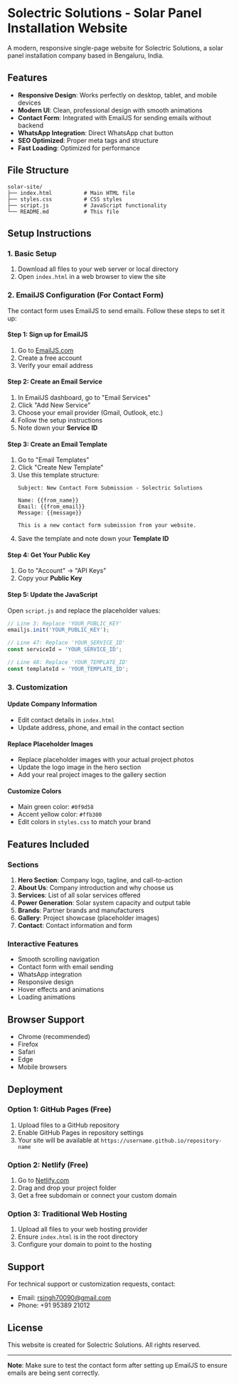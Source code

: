 # Solectric Solutions - Solar Panel Installation Website

A modern, responsive single-page website for Solectric Solutions, a solar panel installation company based in Bengaluru, India.

## Features

- **Responsive Design**: Works perfectly on desktop, tablet, and mobile devices
- **Modern UI**: Clean, professional design with smooth animations
- **Contact Form**: Integrated with EmailJS for sending emails without backend
- **WhatsApp Integration**: Direct WhatsApp chat button
- **SEO Optimized**: Proper meta tags and structure
- **Fast Loading**: Optimized for performance

## File Structure

```
solar-site/
├── index.html          # Main HTML file
├── styles.css          # CSS styles
├── script.js           # JavaScript functionality
└── README.md           # This file
```

## Setup Instructions

### 1. Basic Setup
1. Download all files to your web server or local directory
2. Open `index.html` in a web browser to view the site

### 2. EmailJS Configuration (For Contact Form)

The contact form uses EmailJS to send emails. Follow these steps to set it up:

#### Step 1: Sign up for EmailJS
1. Go to [EmailJS.com](https://www.emailjs.com/)
2. Create a free account
3. Verify your email address

#### Step 2: Create an Email Service
1. In EmailJS dashboard, go to "Email Services"
2. Click "Add New Service"
3. Choose your email provider (Gmail, Outlook, etc.)
4. Follow the setup instructions
5. Note down your **Service ID**

#### Step 3: Create an Email Template
1. Go to "Email Templates"
2. Click "Create New Template"
3. Use this template structure:
   ```
   Subject: New Contact Form Submission - Solectric Solutions
   
   Name: {{from_name}}
   Email: {{from_email}}
   Message: {{message}}
   
   This is a new contact form submission from your website.
   ```
4. Save the template and note down your **Template ID**

#### Step 4: Get Your Public Key
1. Go to "Account" → "API Keys"
2. Copy your **Public Key**

#### Step 5: Update the JavaScript
Open `script.js` and replace the placeholder values:

```javascript
// Line 3: Replace 'YOUR_PUBLIC_KEY'
emailjs.init('YOUR_PUBLIC_KEY');

// Line 47: Replace 'YOUR_SERVICE_ID'
const serviceId = 'YOUR_SERVICE_ID';

// Line 48: Replace 'YOUR_TEMPLATE_ID'
const templateId = 'YOUR_TEMPLATE_ID';
```

### 3. Customization

#### Update Company Information
- Edit contact details in `index.html`
- Update address, phone, and email in the contact section

#### Replace Placeholder Images
- Replace placeholder images with your actual project photos
- Update the logo image in the hero section
- Add your real project images to the gallery section

#### Customize Colors
- Main green color: `#0f9d58`
- Accent yellow color: `#ffb300`
- Edit colors in `styles.css` to match your brand

## Features Included

### Sections
1. **Hero Section**: Company logo, tagline, and call-to-action
2. **About Us**: Company introduction and why choose us
3. **Services**: List of all solar services offered
4. **Power Generation**: Solar system capacity and output table
5. **Brands**: Partner brands and manufacturers
6. **Gallery**: Project showcase (placeholder images)
7. **Contact**: Contact information and form

### Interactive Features
- Smooth scrolling navigation
- Contact form with email sending
- WhatsApp integration
- Responsive design
- Hover effects and animations
- Loading animations

## Browser Support

- Chrome (recommended)
- Firefox
- Safari
- Edge
- Mobile browsers

## Deployment

### Option 1: GitHub Pages (Free)
1. Upload files to a GitHub repository
2. Enable GitHub Pages in repository settings
3. Your site will be available at `https://username.github.io/repository-name`

### Option 2: Netlify (Free)
1. Go to [Netlify.com](https://netlify.com)
2. Drag and drop your project folder
3. Get a free subdomain or connect your custom domain

### Option 3: Traditional Web Hosting
1. Upload all files to your web hosting provider
2. Ensure `index.html` is in the root directory
3. Configure your domain to point to the hosting

## Support

For technical support or customization requests, contact:
- Email: rsingh70090@gmail.com
- Phone: +91 95389 21012

## License

This website is created for Solectric Solutions. All rights reserved.

---

**Note**: Make sure to test the contact form after setting up EmailJS to ensure emails are being sent correctly.